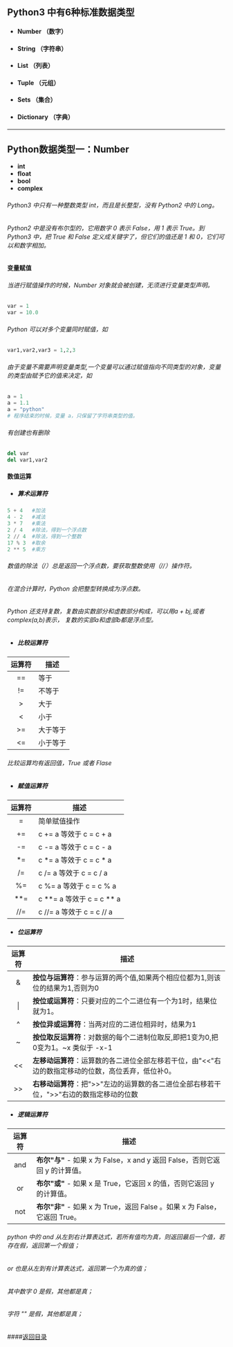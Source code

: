 ## Python3 中有6种标准数据类型
- #### Number （数字）
- #### String （字符串）
- #### List （列表）
- #### Tuple （元组）
- #### Sets （集合）
- #### Dictionary （字典）
---

## Python数据类型一：Number
- **int**
- **float**
- **bool**
- **complex**

###### Python3 中只有一种整数类型 int，而且是长整型，没有 Python2 中的 Long。
###### Python2 中是没有布尔型的，它用数字 0 表示 False，用 1 表示 True。到 Python3 中，把 True 和 False 定义成关键字了，但它们的值还是 1 和 0，它们可以和数字相加。

#### 变量赋值
###### 当进行赋值操作的时候，Number 对象就会被创建，无须进行变量类型声明。
```python
var = 1
var = 10.0
```
###### Python 可以对多个变量同时赋值，如
```python
var1,var2,var3 = 1,2,3
```
###### 由于变量不需要声明变量类型,一个变量可以通过赋值指向不同类型的对象，变量的类型由赋予它的值来决定，如
```python
a = 1
a = 1.1
a = "python"
# 程序结束的时候，变量 a，只保留了字符串类型的值。
```

###### 有创建也有删除
```python
del var
del var1,var2
```
#### 数值运算
- ##### 算术运算符
```python
5 + 4   #加法
4 - 2   #减法
3 * 7   #乘法
2 / 4   #除法，得到一个浮点数
2 // 4  #除法，得到一个整数
17 % 3  #取余
2 ** 5  #乘方
```
###### 数值的除法（/）总是返回一个浮点数，要获取整数使用（//）操作符。
###### 在混合计算时，Python 会把整型转换成为浮点数。
###### Python 还支持复数，复数由实数部分和虚数部分构成，可以用a + bj,或者complex(a,b)表示， 复数的实部a和虚部b都是浮点型。

- ##### 比较运算符

| 运算符  | 描述   |
| :--: | ---- |
|  ==  | 等于   |
|  !=  | 不等于  |
|  >   | 大于   |
|  <   | 小于   |
|  >=  | 大于等于 |
|  <=  | 小于等于 |
###### 比较运算均有返回值，True 或者 Flase

- ##### 赋值运算符

| 运算符  | 描述                     |
| :--: | ---------------------- |
|  =   | 简单赋值操作                 |
|  +=  | c += a 等效于 c = c + a   |
|  -=  | c -= a 等效于 c = c - a   |
|  *=  | c *= a 等效于 c = c * a   |
|  /=  | c /= a 等效于 c = c / a   |
|  %=  | c %= a 等效于 c = c % a   |
| **=  | c **= a 等效于 c = c ** a |
| //=  | c //= a 等效于 c = c // a |

- ##### 位运算符

| 运算符  | 描述                                       |
| :--: | ---------------------------------------- |
|  &   | **按位与运算符**：参与运算的两个值,如果两个相应位都为1,则该位的结果为1,否则为0 |
|  \|  | **按位或运算符**：只要对应的二个二进位有一个为1时，结果位就为1。      |
|  ^   | **按位异或运算符**：当两对应的二进位相异时，结果为1             |
|  ~   | **按位取反运算符**：对数据的每个二进制位取反,即把1变为0,把0变为1。~x 类似于 -x-1 |
|  <<  | **左移动运算符**：运算数的各二进位全部左移若干位，由"<<"右边的数指定移动的位数，高位丢弃，低位补0。 |
|  >>  | **右移动运算符**：把">>"左边的运算数的各二进位全部右移若干位，">>"右边的数指定移动的位数 |

- ##### 逻辑运算符

| 运算符  | 描述                                       |
| :--: | ---------------------------------------- |
| and  | **布尔"与"** - 如果 x 为 False，x and y 返回 False，否则它返回 y 的计算值。 |
|  or  | **布尔"或"** - 如果 x 是 True，它返回 x 的值，否则它返回 y 的计算值。 |
| not  | **布尔"非"** - 如果 x 为 True，返回 False 。如果 x 为 False，它返回 True。 |
###### python 中的 and 从左到右计算表达式，若所有值均为真，则返回最后一个值，若存在假，返回第一个假值；
###### or 也是从左到有计算表达式，返回第一个为真的值；
###### 其中数字 0 是假，其他都是真；
###### 字符 "" 是假，其他都是真；


####[返回目录](https://yrylalala.github.io/Python-Learning/)
